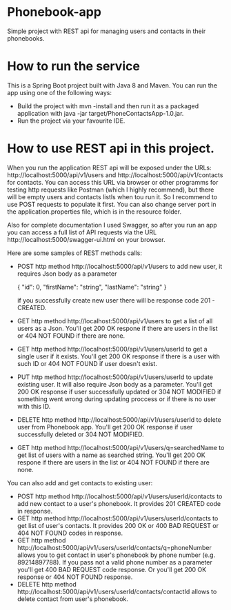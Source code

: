 # Phonebook-app
Simple project with REST api for managing users and contacts in their phonebooks.


# How to run the service
This is a Spring Boot project built with Java 8 and Maven. You can run the app using one of the following ways:
  - Build the project with mvn -install and then run it as a packaged application with java -jar target/PhoneContactsApp-1.0.jar.
  - Run the project via your favourite IDE.

# How to use REST api in this project.
When you run the application REST api will be exposed under the URLs: http://localhost:5000/api/v1/users and http://localhost:5000/api/v1/contacts for contacts.
You can access this URL via browser or other programms for testing http requests like Postman (which I highly recommend), but there will be empty users and contacts listls when tou run it. So I recommend to use POST requests to populate it first. You can also change server port in the application.properties file, which is in the resource folder.

Also for complete documentation I used Swagger, so after you run an app you can access a full list of API requests via the URL http://localhost:5000/swagger-ui.html on your browser.

Here are some samples of REST methods calls:
   - POST http method http://localhost:5000/api/v1/users to add new user, it requires Json body as a parameter 
   
       {
        "id": 0,
        "firstName": "string",
        "lastName": "string"
        }

     if you successfully create new user there will be response code 201 - CREATED.
    
   - GET http method http://localhost:5000/api/v1/users to get a list of all users as a Json.
      You'll get 200 OK respone if there are users in the list or 404 NOT FOUND if there are none.
   - GET http method http://localhost:5000/api/v1/users/userId to get a single user if it exists.
      You'll get 200 OK response if there is a user with such ID or 404 NOT FOUND if user doesn't exist.
   - PUT http method http://localhost:5000/api/v1/users/userId to update existing user. It will also require Json body as a parameter.
      You'll get 200 OK response if user successfully updated or 304 NOT MODIFIED if something went wrong during updating proccess or if there is no user with this ID.
   - DELETE http method http://localhost:5000/api/v1/users/userId to delete user from Phonebook app.
      You'll get 200 OK response if user successfully deleted or 304 NOT MODIFIED.
   - GET http method http://localhost:5000/api/v1/users/q=searchedName to get list of users with a name as searched string.
      You'll get 200 OK respone if there are users in the list or 404 NOT FOUND if there are none.
      
 You can also add and get contacts to existing user:
   - POST http method http://localhost:5000/api/v1/users/userId/contacts to add new contact to a user's phonebook.
      It provides 201 CREATED code in response.
   - GET http method http://localhost:5000/api/v1/users/userId/contacts to get list of user's contacts.
      It provides 200 OK or 400 BAD REQUEST or 404 NOT FOUND codes in response.
   - GET http method http://localhost:5000/api/v1/users/userId/contacts/q=phoneNumber allows you to get contact in user's phonebook by phone number (e.g. 89214897788).
      If you pass not a valid phone number as a parameter you'll get 400 BAD REQUEST code response. Or you'll get 200 OK response or 404 NOT FOUND response.
   - DELETE http method http://localhost:5000/api/v1/users/userId/contacts/contactId allows to delete contact from user's phonebook.
      
